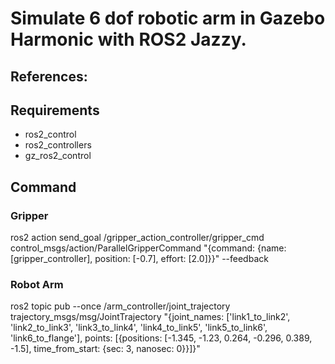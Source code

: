 # Simulate 6 dof robotic arm in Gazebo Harmonic with ROS2 Jazzy.
## References:

## Requirements
- ros2_control
- ros2_controllers
- gz_ros2_control

## Command
### Gripper
ros2 action send_goal /gripper_action_controller/gripper_cmd control_msgs/action/ParallelGripperCommand "{command: {name: [gripper_controller], position: [-0.7], effort: [2.0]}}" --feedback
### Robot Arm
ros2 topic pub --once /arm_controller/joint_trajectory trajectory_msgs/msg/JointTrajectory "{joint_names: ['link1_to_link2', 'link2_to_link3', 'link3_to_link4', 'link4_to_link5', 'link5_to_link6', 'link6_to_flange'], points: [{positions: [-1.345, -1.23, 0.264, -0.296, 0.389, -1.5], time_from_start: {sec: 3, nanosec: 0}}]}"

